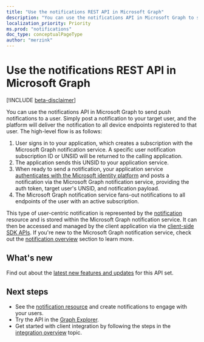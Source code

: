 ```yaml
---
title: "Use the notifications REST API in Microsoft Graph"
description: "You can use the notifications API in Microsoft Graph to send push notifications to a user. ."
localization_priority: Priority
ms.prod: "notifications"
doc_type: conceptualPageType
author: "merzink"
---
```


# Use the notifications REST API in Microsoft Graph

[!INCLUDE [beta-disclaimer](../../includes/beta-disclaimer.md)]

You can use the notifications API in Microsoft Graph to send push notifications to a user. Simply post a notification to your target user, and the platform will deliver the notification to all device endpoints registered to that user. The high-level flow is as follows:

1. User signs in to your application, which creates a subscription with the Microsoft Graph notification service. A specific user notification subscription ID or UNSID will be returned to the calling application.
2. The application sends this UNSID to your application service.
3. When ready to send a notification, your application service [authenticates with the Microsoft identity platform](/azure/active-directory/develop/v1-oauth2-client-creds-grant-flow) and posts a notification via the Microsoft Graph notification service, providing the auth token, target user's UNSID, and notification payload.
4. The Microsoft Graph notification service fans-out notifications to all endpoints of the user with an active subscription.  

This type of user-centric notification is represented by the [notification](../resources/projectrome-notification.md) resource and is stored within the Microsoft Graph notification service. It can then be accessed and managed by the client application via the [client-side SDK APIs](https://aka.ms/GNSDK). If you're new to the Microsoft Graph notification service, check out the [notification overview](/graph/notifications-concept-overview) section to learn more.    

## What's new
Find out about the [latest new features and updates](/graph/whats-new-overview) for this API set.

## Next steps
- See the [notification resource](../resources/projectrome-notification.md) and create notifications to engage with your users. 
- Try the API in the [Graph Explorer](https://developer.microsoft.com/graph/graph-explorer).
- Get started with client integration by following the steps in the [integration overview](/graph/notifications-integration-e2e-overview) topic.